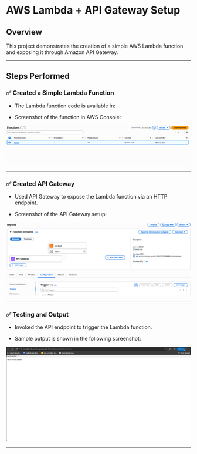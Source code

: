 # AWS Lambda + API Gateway Setup

## Overview

This project demonstrates the creation of a simple AWS Lambda function and exposing it through Amazon API Gateway.

---

## Steps Performed

### ✅ Created a Simple Lambda Function

- The Lambda function code is available in:

- Screenshot of the function in AWS Console:

![Lambda Function](./function.png)

---

### ✅ Created API Gateway

- Used API Gateway to expose the Lambda function via an HTTP endpoint.

- Screenshot of the API Gateway setup:

![API Gateway](./apigateway.png)

---

### ✅ Testing and Output

- Invoked the API endpoint to trigger the Lambda function.

- Sample output is shown in the following screenshot:

![Output](./output.png)

---


